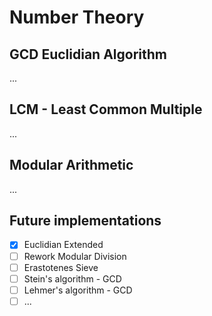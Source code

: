 # Number Theory

## GCD Euclidian Algorithm 

...

## LCM - Least Common Multiple

...

## Modular Arithmetic

...

## Future implementations
* [X] Euclidian Extended
* [ ] Rework Modular Division
* [ ] Erastotenes Sieve
* [ ] Stein's algorithm - GCD
* [ ] Lehmer's algorithm - GCD
* [ ] ...